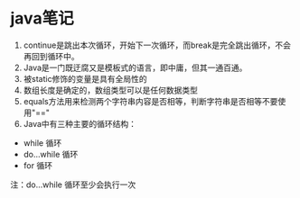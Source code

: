 # java笔记
1. continue是跳出本次循环，开始下一次循环，而break是完全跳出循环，不会再回到循环中。
2. Java是一门既迂腐又是模板式的语言，即中庸，但其一通百通。
3. 被static修饰的变量是具有全局性的
4. 数组长度是确定的，数组类型可以是任何数据类型
5. equals方法用来检测两个字符串内容是否相等，判断字符串是否相等不要使用"=="
6. Java中有三种主要的循环结构：
* while 循环
* do…while 循环
* for 循环

注：do…while 循环至少会执行一次